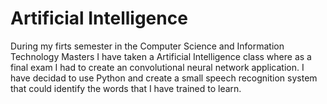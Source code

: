 # Artificial Intelligence
During my firts semester in the Computer Science and Information Technology Masters I have taken a Artificial Intelligence class where as a final exam I had to create an convolutional neural network application. I have decidad to use Python and create a small speech recognition system that could identify the words that I have trained to learn. 
